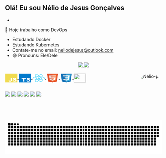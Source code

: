 ## Olá! Eu sou Nélio de Jesus Gonçalves
- 
🔭 Hoje trabalho como DevOps
- Estudando Docker
- Estudando Kubernetes
- Contate-me no email: neliodejesus@outlook.com
- 😄 Pronouns: Ele/Dele

<div align="center">
  <a href="https://github.com/baraorw">
  <img height="180em" src="https://github-readme-stats.vercel.app/api?username=baraorw&show_icons=true&theme=dracula&include_all_commits=true&count_private=true"/>
  <img height="180em" src="https://github-readme-stats.vercel.app/api/top-langs/?username=baraorw&layout=compact&langs_count=7&theme=dracula"/>
</div>

<div style="display: inline_block"><br>
  <img align="center" alt="Nelio-Js" height="30" width="40" src="https://raw.githubusercontent.com/devicons/devicon/master/icons/javascript/javascript-plain.svg">
  <img align="center" alt="Nelio-Ts" height="30" width="40" src="https://raw.githubusercontent.com/devicons/devicon/master/icons/typescript/typescript-plain.svg">
  <img align="center" alt="Nelio-React" height="30" width="40" src="https://raw.githubusercontent.com/devicons/devicon/master/icons/react/react-original.svg">
  <img align="center" alt="Nelio-HTML" height="30" width="40" src="https://raw.githubusercontent.com/devicons/devicon/master/icons/html5/html5-original.svg">
  <img align="center" alt="Nelio-CSS" height="30" width="40" src="https://raw.githubusercontent.com/devicons/devicon/master/icons/css3/css3-original.svg">
  <img align="right" alt="Nelio-pic" height="150" style="border-radius:50px;" src="https://avatars.githubusercontent.com/u/88684886?s=400&u=6db15411bc5613cbd5c17a81cc0533d0248d3730&v=4">
  <img align="center" height="30" width="40" src="https://cdn.jsdelivr.net/gh/devicons/devicon/icons/vuejs/vuejs-original.svg" />
</div>

##

<div>
 <a href="https://www.youtube.com/channel/UCl_CPu3PBrWrJxNA3t4e-zw" target="_blank"><img src="https://img.shields.io/badge/YouTube-FF0000?style=for-the-badge&logo=youtube&logoColor=white" target="_blank"></a>
  <a href="#" target="_blank"><img src="https://img.shields.io/badge/-Instagram-%23E4405F?style=for-the-badge&logo=instagram&logoColor=white" target="_blank"></a>
 	<a href="#" target="_blank"><img src="https://img.shields.io/badge/Twitch-9146FF?style=for-the-badge&logo=twitch&logoColor=white" target="_blank"></a>
 <a href="#" target="_blank"><img src="https://img.shields.io/badge/Discord-7289DA?style=for-the-badge&logo=discord&logoColor=white" target="_blank"></a> 
  <a href = "https://mail.google.com/mail/u/0/#inbox"><img src="https://img.shields.io/badge/-Gmail-%23333?style=for-the-badge&logo=gmail&logoColor=white" target="_blank"></a>
  <a href="https://www.linkedin.com/feed/?trk=onboarding-landing
" target="_blank"><img src="https://img.shields.io/badge/-LinkedIn-%230077B5?style=for-the-badge&logo=linkedin&logoColor=white" target="_blank"></a> 
 
  ![Snake animation](https://github.com/marcosaureliofarias/marcosaureliofarias/blob/output/github-contribution-grid-snake.svg)
</div>



